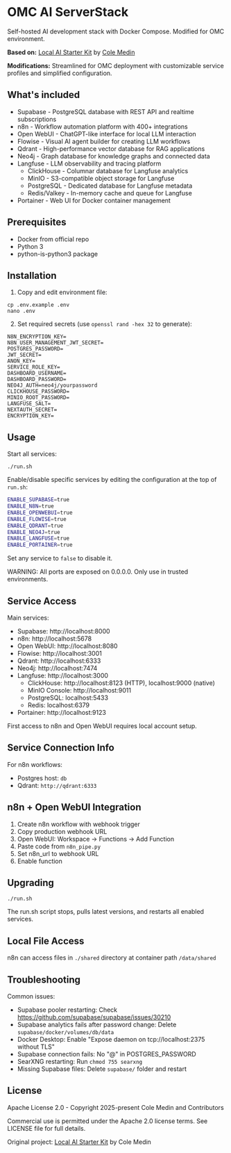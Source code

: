 # OMC AI ServerStack

Self-hosted AI development stack with Docker Compose. Modified for OMC environment.

**Based on:** [Local AI Starter Kit](https://github.com/coleam00/local-ai-stack) by [Cole Medin](https://github.com/coleam00)

**Modifications:** Streamlined for OMC deployment with customizable service profiles and simplified configuration.

## What's included

- Supabase - PostgreSQL database with REST API and realtime subscriptions
- n8n - Workflow automation platform with 400+ integrations
- Open WebUI - ChatGPT-like interface for local LLM interaction
- Flowise - Visual AI agent builder for creating LLM workflows
- Qdrant - High-performance vector database for RAG applications
- Neo4j - Graph database for knowledge graphs and connected data
- Langfuse - LLM observability and tracing platform
  - ClickHouse - Columnar database for Langfuse analytics
  - MinIO - S3-compatible object storage for Langfuse
  - PostgreSQL - Dedicated database for Langfuse metadata
  - Redis/Valkey - In-memory cache and queue for Langfuse
- Portainer - Web UI for Docker container management

## Prerequisites

- Docker from official repo
- Python 3
- python-is-python3 package

## Installation

1. Copy and edit environment file:
```
cp .env.example .env
nano .env
```

2. Set required secrets (use `openssl rand -hex 32` to generate):
```
N8N_ENCRYPTION_KEY=
N8N_USER_MANAGEMENT_JWT_SECRET=
POSTGRES_PASSWORD=
JWT_SECRET=
ANON_KEY=
SERVICE_ROLE_KEY=
DASHBOARD_USERNAME=
DASHBOARD_PASSWORD=
NEO4J_AUTH=neo4j/yourpassword
CLICKHOUSE_PASSWORD=
MINIO_ROOT_PASSWORD=
LANGFUSE_SALT=
NEXTAUTH_SECRET=
ENCRYPTION_KEY=
```

## Usage

Start all services:
```
./run.sh
```

Enable/disable specific services by editing the configuration at the top of `run.sh`:
```bash
ENABLE_SUPABASE=true
ENABLE_N8N=true
ENABLE_OPENWEBUI=true
ENABLE_FLOWISE=true
ENABLE_QDRANT=true
ENABLE_NEO4J=true
ENABLE_LANGFUSE=true
ENABLE_PORTAINER=true
```

Set any service to `false` to disable it.

WARNING: All ports are exposed on 0.0.0.0. Only use in trusted environments.

## Service Access

Main services:
- Supabase: http://localhost:8000
- n8n: http://localhost:5678
- Open WebUI: http://localhost:8080
- Flowise: http://localhost:3001
- Qdrant: http://localhost:6333
- Neo4j: http://localhost:7474
- Langfuse: http://localhost:3000
  - ClickHouse: http://localhost:8123 (HTTP), localhost:9000 (native)
  - MinIO Console: http://localhost:9011
  - PostgreSQL: localhost:5433
  - Redis: localhost:6379
- Portainer: http://localhost:9123

First access to n8n and Open WebUI requires local account setup.

## Service Connection Info

For n8n workflows:
- Postgres host: `db`
- Qdrant: `http://qdrant:6333`

## n8n + Open WebUI Integration

1. Create n8n workflow with webhook trigger
2. Copy production webhook URL
3. Open WebUI: Workspace -> Functions -> Add Function
4. Paste code from `n8n_pipe.py`
5. Set n8n_url to webhook URL
6. Enable function

## Upgrading

```
./run.sh
```

The run.sh script stops, pulls latest versions, and restarts all enabled services.

## Local File Access

n8n can access files in `./shared` directory at container path `/data/shared`

## Troubleshooting

Common issues:

- Supabase pooler restarting: Check https://github.com/supabase/supabase/issues/30210
- Supabase analytics fails after password change: Delete `supabase/docker/volumes/db/data`
- Docker Desktop: Enable "Expose daemon on tcp://localhost:2375 without TLS"
- Supabase connection fails: No "@" in POSTGRES_PASSWORD
- SearXNG restarting: Run `chmod 755 searxng`
- Missing Supabase files: Delete `supabase/` folder and restart

## License

Apache License 2.0 - Copyright 2025-present Cole Medin and Contributors

Commercial use is permitted under the Apache 2.0 license terms. See LICENSE file for full details.

Original project: [Local AI Starter Kit](https://github.com/coleam00/local-ai-stack) by Cole Medin
